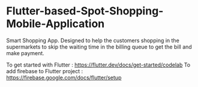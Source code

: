 # Flutter-based-Spot-Shopping-Mobile-Application
Smart Shopping App.
Designed to help the customers shopping in the supermarkets to skip the waiting time in the billing queue to get the bill and make payment.

To get started with Flutter : https://flutter.dev/docs/get-started/codelab
To add firebase to Flutter project : https://firebase.google.com/docs/flutter/setup
